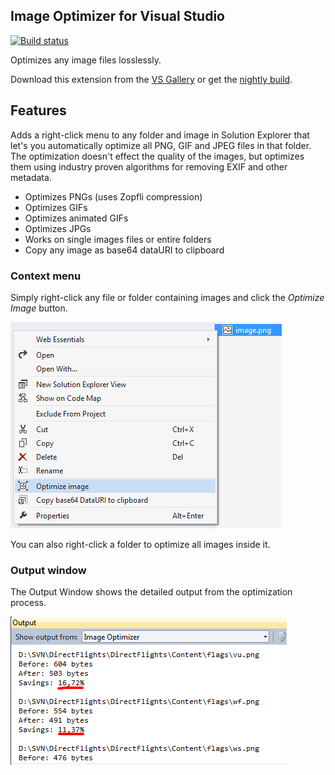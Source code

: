 ## Image Optimizer for Visual Studio

[![Build status](https://ci.appveyor.com/api/projects/status/26hxodkud0i54rv5?svg=true)](https://ci.appveyor.com/project/madskristensen/imageoptimizer)

Optimizes any image files losslessly.

Download this extension from the [VS Gallery](https://visualstudiogallery.msdn.microsoft.com/a56eddd3-d79b-48ac-8c8f-2db06ade77c3)
or get the [nightly build](http://vsixgallery.com/extension/bf95754f-93d3-42ff-bfe3-e05d23188b08/).

## Features

Adds a right-click menu to any folder and image in Solution Explorer
that let's you automatically optimize all PNG, GIF and JPEG files
in that folder. The optimization doesn't effect the quality of the images,
but optimizes them using industry proven algorithms for removing EXIF
and other metadata.

- Optimizes PNGs (uses Zopfli compression)
- Optimizes GIFs
- Optimizes animated GIFs
- Optimizes JPGs
- Works on single images files or entire folders
- Copy any image as base64 dataURI to clipboard

### Context menu
Simply right-click any file or folder containing images and click the
*Optimize Image* button.

![Context menu](art/context-menu.png)

You can also right-click a folder to optimize all images inside it.

### Output window
The Output Window shows the detailed output from the optimization process.

![Output window](art/output-window.png)